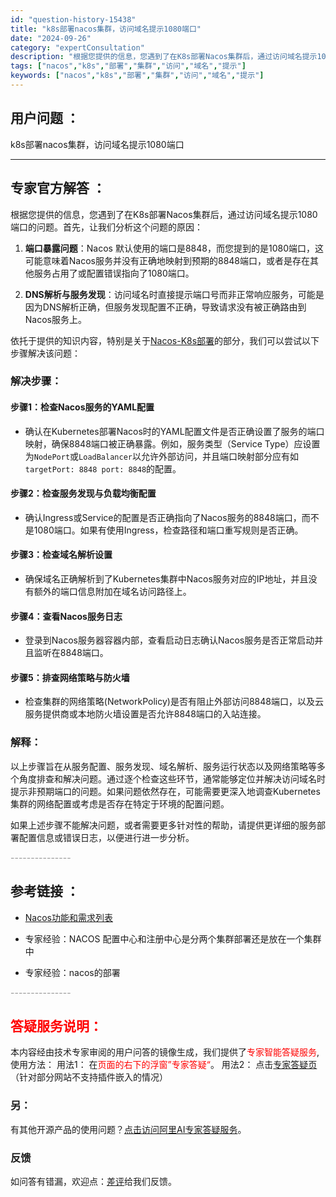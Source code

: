 ```yaml
---
id: "question-history-15438"
title: "k8s部署nacos集群，访问域名提示1080端口"
date: "2024-09-26"
category: "expertConsultation"
description: "根据您提供的信息，您遇到了在K8s部署Nacos集群后，通过访问域名提示1080端口的问题。首先，让我们分析这个问题的原因：1. **端口暴露问题**：Nacos 默认使用的端口是8848，而您提到的是1080端口，这可能意味着Nacos服务并没有正确地映射到预期的8848端口，或者是存在其他服务占"
tags: ["nacos","k8s","部署","集群","访问","域名","提示"]
keywords: ["nacos","k8s","部署","集群","访问","域名","提示"]
---
```


## 用户问题 ： 
 k8s部署nacos集群，访问域名提示1080端口  

---------------
## 专家官方解答 ：

根据您提供的信息，您遇到了在K8s部署Nacos集群后，通过访问域名提示1080端口的问题。首先，让我们分析这个问题的原因：

1. **端口暴露问题**：Nacos 默认使用的端口是8848，而您提到的是1080端口，这可能意味着Nacos服务并没有正确地映射到预期的8848端口，或者是存在其他服务占用了或配置错误指向了1080端口。

2. **DNS解析与服务发现**：访问域名时直接提示端口号而非正常响应服务，可能是因为DNS解析正确，但服务发现配置不正确，导致请求没有被正确路由到Nacos服务上。

依托于提供的知识内容，特别是关于[Nacos-K8s部署](https://github.com/nacos-group/nacos-k8s)的部分，我们可以尝试以下步骤解决该问题：

### 解决步骤：

#### 步骤1：检查Nacos服务的YAML配置
- 确认在Kubernetes部署Nacos时的YAML配置文件是否正确设置了服务的端口映射，确保8848端口被正确暴露。例如，服务类型（Service Type）应设置为`NodePort`或`LoadBalancer`以允许外部访问，并且端口映射部分应有如`targetPort: 8848 port: 8848`的配置。

#### 步骤2：检查服务发现与负载均衡配置
- 确认Ingress或Service的配置是否正确指向了Nacos服务的8848端口，而不是1080端口。如果有使用Ingress，检查路径和端口重写规则是否正确。

#### 步骤3：检查域名解析设置
- 确保域名正确解析到了Kubernetes集群中Nacos服务对应的IP地址，并且没有额外的端口信息附加在域名访问路径上。

#### 步骤4：查看Nacos服务日志
- 登录到Nacos服务器容器内部，查看启动日志确认Nacos服务是否正常启动并且监听在8848端口。

#### 步骤5：排查网络策略与防火墙
- 检查集群的网络策略(NetworkPolicy)是否有阻止外部访问8848端口，以及云服务提供商或本地防火墙设置是否允许8848端口的入站连接。

### 解释：
以上步骤旨在从服务配置、服务发现、域名解析、服务运行状态以及网络策略等多个角度排查和解决问题。通过逐个检查这些环节，通常能够定位并解决访问域名时提示非预期端口的问题。如果问题依然存在，可能需要更深入地调查Kubernetes集群的网络配置或考虑是否存在特定于环境的配置问题。

如果上述步骤不能解决问题，或者需要更多针对性的帮助，请提供更详细的服务部署配置信息或错误日志，以便进行进一步分析。


<font color="#949494">---------------</font> 


## 参考链接 ：

* [Nacos功能和需求列表](https://nacos.io/docs/latest/archive/feature-list)
 
 * 专家经验：NACOS 配置中心和注册中心是分两个集群部署还是放在一个集群中 
 
 * 专家经验：nacos的部署 


 <font color="#949494">---------------</font> 
 


## <font color="#FF0000">答疑服务说明：</font> 

本内容经由技术专家审阅的用户问答的镜像生成，我们提供了<font color="#FF0000">专家智能答疑服务</font>,使用方法：
用法1： 在<font color="#FF0000">页面的右下的浮窗”专家答疑“</font>。
用法2： 点击[专家答疑页](https://answer.opensource.alibaba.com/docs/intro)（针对部分网站不支持插件嵌入的情况）
### 另：


有其他开源产品的使用问题？[点击访问阿里AI专家答疑服务](https://answer.opensource.alibaba.com/docs/intro)。
### 反馈
如问答有错漏，欢迎点：[差评](https://ai.nacos.io/user/feedbackByEnhancerGradePOJOID?enhancerGradePOJOId=15508)给我们反馈。
